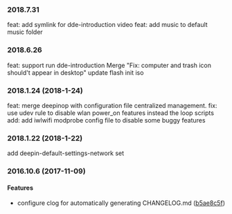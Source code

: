 ### 2018.7.31
feat: add symlink for dde-introduction video
feat: add music to default music folder

### 2018.6.26
feat: support run dde-introduction
Merge "Fix: computer and trash icon should't appear in desktop"
update flash init iso

### 2018.1.24 (2018-1-24)
feat: merge deepinop with configuration file centralized management.
fix: use udev rule to disable wlan power_on features instead the loop scripts
add: add iwlwifi modprobe config file to disable some buggy features


### 2018.1.22 (2018-1-22)
add deepin-default-settings-network set


### 2016.10.6 (2017-11-09)


#### Features

*   configure clog for automatically  generating CHANGELOG.md ([b5ae8c5f](https://github.com/linuxdeepin/default-settings/commit/b5ae8c5f094ed3bc6cbc8b12f9671c8ab2e9f146))



